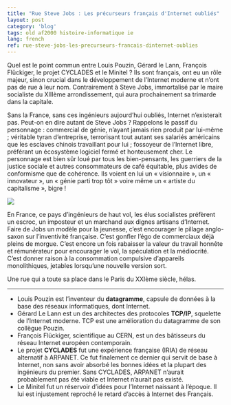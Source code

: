 ```yaml
---
title: "Rue Steve Jobs : Les précurseurs français d'Internet oubliés"
layout: post
category: 'blog'
tags: old af2000 histoire-informatique ie
lang: french
ref: rue-steve-jobs-les-precurseurs-francais-dinternet-oublies
---
```


Quel est le point commun entre Louis Pouzin, Gérard le Lann, François Flückiger, le projet CYCLADES et le Minitel ? Ils sont français, ont eu un rôle majeur, sinon crucial dans le développement de l’Internet moderne et n’ont pas de rue à leur nom. Contrairement à Steve Jobs, immortalisé par le maire socialiste du XIIIème arrondissement, qui aura prochainement sa trimarde dans la capitale.

Sans la France, sans ces ingénieurs aujourd’hui oubliés, Internet n’existerait pas. Peut-on en dire autant de Steve Jobs ? Rappelons le passif du personnage : commercial de génie, n’ayant jamais rien produit par lui-même ; véritable tyran d’entreprise, terrorisant tout autant ses salariés américains que les esclaves chinois travaillant pour lui ; fossoyeur de l’Internet libre, préférant un écosystème logiciel fermé et honteusement cher. Le personnage est bien sûr loué par tous les bien-pensants, les guerriers de la justice sociale et autres consommateurs de café équitable, plus avides de conformisme que de cohérence. Ils voient en lui un « visionnaire », un « innovateur », un « génie parti trop tôt » voire même un « artiste du capitalisme », bigre !

![](http://blog.enzosandre.fr/wp-content/uploads/2017/01/steve-jobs-rue-paris.jpg)

En France, ce pays d’ingénieurs de haut vol, les élus socialistes préfèrent un escroc, un imposteur et un marchand aux dignes artisans d’Internet. Faire de Jobs un modèle pour la jeunesse, c’est encourager le pillage anglo-saxon sur l’inventivité française. C’est gonfler l’égo de commerciaux déjà pleins de morgue. C’est encore un fois rabaisser la valeur du travail honnête et rémunérateur pour encourager le vol, la spéculation et la médiocrité. C’est donner raison à la consommation compulsive d’appareils monolithiques, jetables lorsqu’une nouvelle version sort.

Une rue qui a toute sa place dans le Paris du XXIème siècle, hélas.

- - - - - -

- Louis Pouzin est l’inventeur du **datagramme**, capsule de données à la base des réseaux informatiques, dont Internet.
- Gérard Le Lann est un des architectes des protocoles **TCP/IP**, squelette de l’Internet moderne. TCP est une amélioration du datagramme de son collègue Pouzin.
- François Flückiger, scientifique au CERN, est un des bâtisseurs du réseau Internet européen contemporain.
- Le projet **CYCLADES** fut une expérience française (IRIA) de réseau alternatif à ARPANET. Ce fut finalement ce dernier qui servit de base à Internet, non sans avoir absorbé les bonnes idées et la plupart des ingénieurs du premier. Sans CYCLADES, ARPANET n’aurait probablement pas été viable et Internet n’aurait pas existé.
- Le Minitel fut un réservoir d’idées pour l’Internet naissant à l’époque. Il lui est injustement reproché le retard d’accès à Internet des Français.